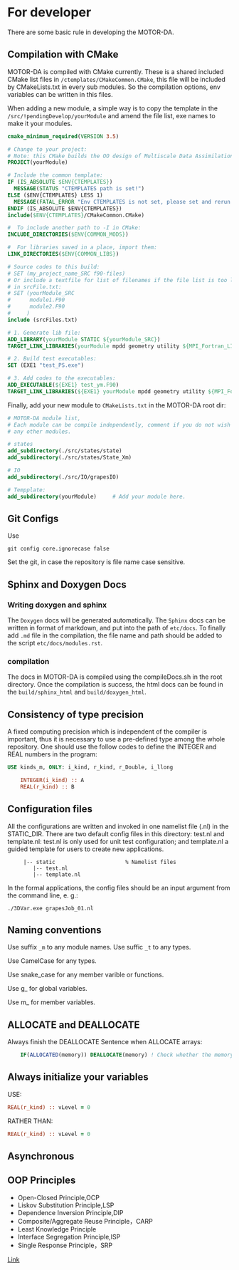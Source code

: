 # For developer

There are some basic rule in developing the MOTOR-DA.

## Compilation with CMake

MOTOR-DA is compiled with CMake currently. These is a shared included CMake list files in `/ctemplates/CMakeCommon.CMake`, this file will be included by CMakeLists.txt in every sub modules. So the compilation options, env variables can be written in this files.

When adding a new module, a simple way is to copy the template in the `/src/!pendingDevelop/yourModule` and amend the file list, exe names to make it your modules. 

```CMake
cmake_minimum_required(VERSION 3.5)

# Change to your project:
# Note: this CMake builds the OO design of Multiscale Data Assimilation System:
PROJECT(yourModule)

# Include the common template:
IF (IS_ABSOLUTE $ENV{CTEMPLATES})
  MESSAGE(STATUS "CTEMPLATES path is set!")
ELSE ($ENV{CTEMPLATES} LESS 1)
  MESSAGE(FATAL_ERROR "Env CTEMPLATES is not set, please set and rerun!")
ENDIF (IS_ABSOLUTE $ENV{CTEMPLATES})
include($ENV{CTEMPLATES}/CMakeCommon.CMake)

#  To include another path to -I in CMake:
INCLUDE_DIRECTORIES($ENV{COMMON_MODS})

#  For libraries saved in a place, import them:
LINK_DIRECTORIES($ENV{COMMON_LIBS})

# Source codes to this build:
# SET (my_project_name_SRC f90-files)
# Or include a textfile for list of filenames if the file list is too long
# in srcFile.txt:
# SET (yourModule_SRC	
#      module1.F90 
#      module2.F90
#     )
include (srcFiles.txt)

# 1. Generate lib file:
ADD_LIBRARY(yourModule STATIC ${yourModule_SRC})
TARGET_LINK_LIBRARIES(yourModule mpdd geometry utility ${MPI_Fortran_LIBRARIES})

# 2. Build test executables:
SET (EXE1 "test_PS.exe")

# 3. Add codes to the executables:
ADD_EXECUTABLE(${EXE1} test_ym.F90)
TARGET_LINK_LIBRARIES(${EXE1} yourModule mpdd geometry utility ${MPI_Fortran_LIBRARIES})
```

Finally, add your new module to `CMakeLists.txt` in the MOTOR-DA root dir:

```CMake
# MOTOR-DA module list, 
# Each module can be compile independently, comment if you do not wish to compile
# any other modules.

# states
add_subdirectory(./src/states/state)
add_subdirectory(./src/states/State_Xm)

# IO
add_subdirectory(./src/IO/grapesIO)

# Tempplate:
add_subdirectory(yourModule)     # Add your module here.
```
## Git Configs

Use 

```
git config core.ignorecase false
```

 Set the git, in case the repository is file name case sensitive.

## Sphinx and Doxygen Docs

### Writing doxygen and sphinx

The `Doxygen` docs will be generated automatically. The `Sphinx` docs can be written in format of markdown, and put into the path of `etc/docs`. To finally add `.md` file in the compilation, the file name and path should be added to the script `etc/docs/modules.rst`.
### compilation
The docs in MOTOR-DA is compiled using the compileDocs.sh in the root directory. Once the compilation is success, the html docs can be found in the `build/sphinx_html` and `build/doxygen_html`.
## Consistency of type precision

A fixed computing precision which is independent of the compiler is important, thus it is necessary to use a pre-defined type among the whole repository. 
One should use the follow codes to define the INTEGER and REAL numbers in the program:

```fortran
USE kinds_m, ONLY: i_kind, r_kind, r_Double, i_llong

    INTEGER(i_kind) :: A
    REAL(r_kind) :: B
```
## Configuration files

All the configurations are written and invoked in one namelist file (.nl) in the STATIC_DIR. There are two default config files in this directory: test.nl and template.nl: test.nl is only used for unit test configuration; and template.nl a guided template for users to create new applications.
```
     |-- static                      % Namelist files 
        |-- test.nl 
        |-- template.nl
```
In the formal applications, the config files should be an input argument from the command line, e. g.:
```
./3DVar.exe grapesJob_01.nl
```

## Naming conventions

Use suffix `_m` to any module names.
Use suffic `_t` to any types.

Use CamelCase for any types.

Use snake_case for any member varible or functions.

Use g_ for global variables.

Use m_ for member variables.

## ALLOCATE and DEALLOCATE

Always finish the DEALLOCATE Sentence when ALLOCATE arrays:
```fortran
    IF(ALLOCATED(memory)) DEALLOCATE(memory) ! Check whether the memory is allocated.
```
## Always initialize your variables

USE:
```fortran
REAL(r_kind) :: vLevel = 0
```

RATHER THAN:
```fortran
REAL(r_kind) :: vLevel = 0
```
## Asynchronous

## OOP Principles

+ Open-Closed Principle,OCP
+ Liskov Substitution Principle,LSP
+ Dependence Inversion Principle,DIP
+ Composite/Aggregate Reuse Principle，CARP
+ Least Knowledge Principle
+ Interface Segregation Principle,ISP
+ Single Response Principle，SRP
  

[Link](https://blog.csdn.net/weixin_34235135/article/details/93624883)
